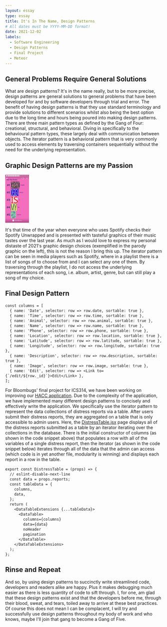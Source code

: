 ```yaml
---
layout: essay
type: essay
title: It's In The Name, Design Patterns
# All dates must be YYYY-MM-DD format!
date: 2021-12-02
labels:
  - Software Engineering
  - Design Patterns
  - Final Project
  - Meteor
---
```


## General Problems Require General Solutions

What are design patterns? It's in the name really, but to be more precise, design patterns are general solutions to general problems that have been developed for and by software developers through trial and error. The benefit of having design patterns is that they use standard terminology and provide solutions to different scenarios whilst also being the best option due to the long time and hours being poured into making design patterns. There are three main pattern types as defined by the Gang of Four: creational, structural, and behavioral. Diving in specifically to the behavioural pattern types, these largely deal with communication between objects. The iterator pattern is a behavioral pattern that is very commonly used to access elements by traversing containers sequentially without the need for the underlying representation. 

## Graphic Design Patterns are my Passion

<img class="ui floated image" align="center" src="../images/spotifygraphic.jpg" width="15%">

It's that time of the year when everyone who uses Spotify checks their Spotify Unwrapped and is presented with tasteful graphics of their music tastes over the last year. As much as I would love to express my personal distaste of 2021's graphic design choices (exemplified in the parody graphic on the left), this is not the reason I bring this up. The iterator pattern can be seen in media players such as Spotify, where in a playlist there is a list of songs of to choose from and I can select any one of them. By traversing through the playlist, I do not access the underlying representations of each song, i.e. album, artist, genre, but can still play a song of my choice.


## Final Design Pattern

```
const columns = [
  { name: 'Date', selector: row => row.date, sortable: true },
  { name: 'Time', selector: row => row.time, sortable: true },
  { name: 'Animal', selector: row => row.animal, sortable: true },
  { name: 'Name', selector: row => row.name, sortable: true },
  { name: 'Phone', selector: row => row.phone, sortable: true },
  { name: 'Location', selector: row => row.location, sortable: true },
  { name: 'Latitude', selector: row => row.latitude, sortable: true },
  { name: 'Longitude', selector: row => row.longitude, sortable: true },
  { name: 'Description', selector: row => row.description, sortable: true },
  { name: 'Image', selector: row => row.image, sortable: true },
  { name: 'Edit', selector: row => <Link to={`/edit/${row._id}`}>Edit</Link> },
];
```

For Bloombugs' final project for ICS314, we have been working on improving our [HACC application](https://bloombugs.github.io/). Due to the complexity of the application, we have implemented many different design patterns to concisely and effectively write the application. We specifically use the iterator pattern to represent the data collections of distress reports via a table. After users submit their distress reports, they are aggregated on a table that is only accessible to admin users. Here, the [DistressTable.jsx](https://github.com/bloombugs/application/blob/master/app/imports/ui/pages/DistressTable.jsx) page displays all of the distress reports submitted as a table by an iterator iterating over the collections in the database. There is the initial constructor of columns (as shown in the code snippet above) that populates a row with all of the variables of a single distress report, then the iterator (as shown in the code snippet below) iterates through all of the data that the admin can access (which code is in yet another file, modularity is winning) and displays each report in a row in the table.

```
export const DistressTable = (props) => {
  // eslint-disable-next-line
  const data = props.reports;
  const tableData = {
    columns,
    data,
  };
  return (
    <DataTableExtensions {...tableData}>
      <DataTable>
        columns={columns}
        data={data}
        noHeader
        pagination
      </DataTable>
    </DataTableExtensions>
  );
};
```

## Rinse and Repeat

And so, by using design patterns to succinctly write streamlined code, developers and readers alike are happy. Plus it makes debugging much easier as there is less quantity of code to sift through. I, for one, am glad that these design patterns exist and that the developers before me, through their blood, sweat, and tears, toiled away to arrive at these best practices. Of course this does not mean I can be complacent, I will try and successfully use design patterns throughout my body of work and who knows, maybe I'll join that gang to become a Gang of Five.
